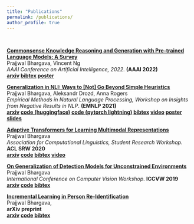 ```yaml
---
title: "Publications"
permalink: /publications/
author_profile: true
---
```

<br>

<b>[Commonsense Knowledge Reasoning and Generation with Pre-trained Language Models: A Survey](../publications/commonsense_survey_aaai_2022)</b> <br>
Prajjwal Bhargava, Vincent Ng <br>
<i> AAAI Conference on Artificial Intelligence, 2022</i>. <b> (AAAI 2022)</b><br>
<b> [arxiv](https://arxiv.org/abs/2201.12438)  [bibtex](https://raw.githubusercontent.com/prajjwal1/prajjwal1.github.io/master/bibtex/commonsense_survey_aaai_22.bib) [poster]([slides](https://github.com/prajjwal1/prajjwal1.github.io/raw/master/research/aaai-22/survey_poster.pdf)</b>
) </b>


<b>[Generalization in NLI: Ways to [Not] Go Beyond Simple Heuristics](../publications/GeneralizationNliEmnlp)</b> <br>
Prajjwal Bhargava, Aleksandr Drozd, Anna Rogers <br>
<i>Empirical Methods in Natural Language Processing, Workshop on Insights from Negative Results in NLP</i>. <b> (EMNLP 2021)</b><br>
<b> [arxiv](https://arxiv.org/abs/2110.01518)  [code (huggingface)](https://github.com/prajjwal1/generalize_lm_nli)  [code (pytorch lightning)](https://github.com/vecto-ai/langmo)  [bibtex](https://raw.githubusercontent.com/prajjwal1/prajjwal1.github.io/master/bibtex/generalize_lm_nli.bib)  [video](https://www.youtube.com/watch?v=ByQu3J6Ji7E) [poster](https://github.com/prajjwal1/prajjwal1.github.io/raw/master/research/emnlp-21/NLI_Generalization_EMNLP_Poster.pdf) [slides](https://github.com/prajjwal1/prajjwal1.github.io/raw/master/research/emnlp-21/chinese_room_presentation.pdf)</b>


<b>[Adaptive Transformers for Learning Multimodal Representations](../publications/adaptive_tfmr_acl_srw_2020)</b> <br>
Prajjwal Bhargava <br>
<i>Association for Computational Linguistics, Student Research Workshop</i>. <b>ACL SRW 2020</b><br>
<b> [arxiv](https://arxiv.org/abs/2005.07486) [code](https://github.com/prajjwal1/adaptive_transformer) [bibtex](https://raw.githubusercontent.com/prajjwal1/prajjwal1.github.io/master/bibtex/adaptive_transformer.bib) [video](http://slideslive.com/38928637) </b>


<b>[On Generalization of Detection Models for Unconstrained Environments](../publications/GenDetectionIccvw19)</b> <br>
Prajjwal Bhargava <br>
<i>International Conference on Computer Vision Workshop</i>. <b>ICCVW 2019</b><br>
<b> [arxiv](https://arxiv.org/abs/1909.13080) [code](https://github.com/prajjwal1/autonomous-object-detection) [bibtex](https://raw.githubusercontent.com/prajjwal1/prajjwal1.github.io/master/bibtex/gen_detection_models_iccvw19.bib)</b>

<b>[Incremental Learning in Person Re-Identification](../publications/IncrementalPersonReid)</b> <br>
Prajjwal Bhargava, <br>
<b>arXiv preprint</b><br>
<b> [arxiv](https://arxiv.org/abs/1808.06281) [code](https://github.com/prajjwal1/person-reid-incremental) [bibtex](https://raw.githubusercontent.com/prajjwal1/prajjwal1.github.io/master/bibtex/incremental_person_reid.bib)</b>


